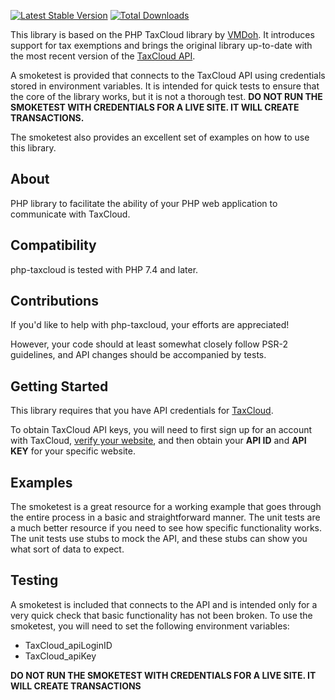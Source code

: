 [![Latest Stable Version](https://poser.pugx.org/bporcelli/php-taxcloud/v/stable.png)](https://packagist.org/packages/bporcelli/php-taxcloud)
[![Total Downloads](https://poser.pugx.org/bporcelli/php-taxcloud/downloads.png)](https://packagist.org/packages/bporcelli/php-taxcloud)

This library is based on the PHP TaxCloud library by [VMDoh](https://github.com/VMdoh/php-taxcloud). It introduces
support for tax exemptions and brings the original library up-to-date with the most recent version of the [TaxCloud API](https://dev.taxcloud.com/docs/versions/1.0/).

A smoketest is provided that connects to the TaxCloud API using credentials
stored in environment variables. It is intended for quick tests to ensure that
the core of the library works, but it is not a thorough test. **DO NOT RUN THE
SMOKETEST WITH CREDENTIALS FOR A LIVE SITE. IT WILL CREATE TRANSACTIONS.**

The smoketest also provides an excellent set of examples on how to use this
library.

About
----------------
PHP library to facilitate the ability of your PHP web application to
communicate with TaxCloud.

Compatibility
----------------
php-taxcloud is tested with PHP 7.4 and later.

Contributions
----------------
If you'd like to help with php-taxcloud, your efforts are appreciated!

However, your code should at least somewhat closely follow PSR-2 guidelines, and
API changes should be accompanied by tests.

Getting Started
----------------
This library requires that you have API credentials for [TaxCloud](https://taxcloud.net).

To obtain TaxCloud API keys, you will need to first sign up for an account
with TaxCloud, [verify your website](https://taxcloud.net/account/websites/), and then obtain your **API ID** and **API KEY**
for your specific website.

Examples
----------------
The smoketest is a great resource for a working example that goes through the
entire process in a basic and straightforward manner. The unit tests are a much
better resource if you need to see how specific functionality works. The unit
tests use stubs to mock the API, and these stubs can show you what sort of data
to expect.

Testing
----------------
A smoketest is included that connects to the API and is intended only for
a very quick check that basic functionality has not been broken. To use the
smoketest, you will need to set the following environment variables:
* TaxCloud_apiLoginID
* TaxCloud_apiKey

**DO NOT RUN THE SMOKETEST WITH CREDENTIALS FOR A LIVE SITE. IT WILL CREATE
TRANSACTIONS**
